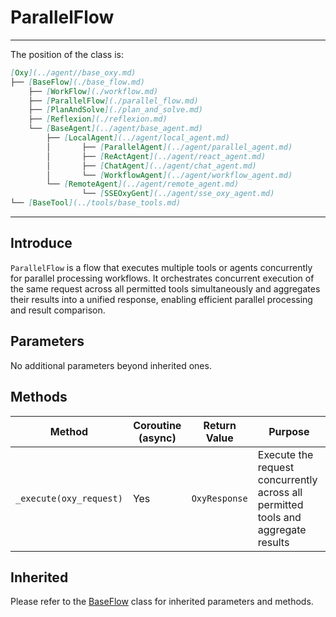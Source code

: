 # ParallelFlow
---
The position of the class is:


```markdown
[Oxy](../agent//base_oxy.md)
├── [BaseFlow](./base_flow.md)
    ├── [WorkFlow](./workflow.md)
    ├── [ParallelFlow](./parallel_flow.md)
    ├── [PlanAndSolve](./plan_and_solve.md)
    ├── [Reflexion](./reflexion.md)
    └── [BaseAgent](../agent/base_agent.md)
        ├── [LocalAgent](../agent/local_agent.md)
        │       ├── [ParallelAgent](../agent/parallel_agent.md)
        │       ├── [ReActAgent](../agent/react_agent.md)
        │       ├── [ChatAgent](../agent/chat_agent.md)
        │       └── [WorkflowAgent](../agent/workflow_agent.md)
        └── [RemoteAgent](../agent/remote_agent.md)
                └── [SSEOxyGent](../agent/sse_oxy_agent.md)
└── [BaseTool](../tools/base_tools.md)
```

---

## Introduce

`ParallelFlow` is a flow that executes multiple tools or agents concurrently for parallel processing workflows. It orchestrates concurrent execution of the same request across all permitted tools simultaneously and aggregates their results into a unified response, enabling efficient parallel processing and result comparison.

## Parameters

No additional parameters beyond inherited ones.

## Methods

| Method | Coroutine (async) | Return Value | Purpose |
| ------ | ----------------- | ------------ | ------- |
| `_execute(oxy_request)` | Yes | `OxyResponse` | Execute the request concurrently across all permitted tools and aggregate results |

## Inherited
 Please refer to the [BaseFlow](../agents/base_flow.md) class for inherited parameters and methods.
 